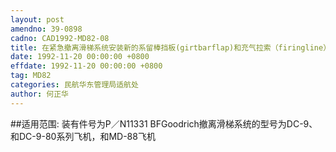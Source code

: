 ```yaml
---
layout: post
amendno: 39-0898
cadno: CAD1992-MD82-08
title: 在紧急撤离滑梯系统安装新的系留棒挡板(girtbarflap)和充气拉索（firingline）并改装滑梯包（valise）
date: 1992-11-20 00:00:00 +0800
effdate: 1992-11-20 00:00:00 +0800
tag: MD82
categories: 民航华东管理局适航处
author: 何正华
---
```


##适用范围:
装有件号为P／N11331  BFGoodrich撤离滑梯系统的型号为DC-9、和DC-9-80系列飞机，和MD-88飞机

